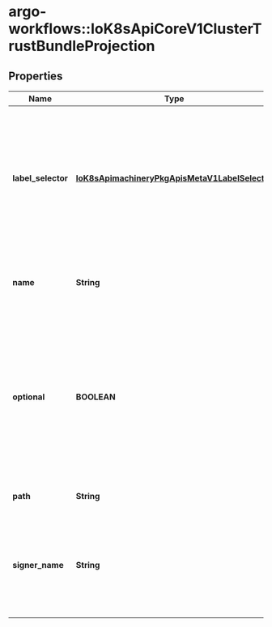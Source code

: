 # argo-workflows::IoK8sApiCoreV1ClusterTrustBundleProjection

## Properties
Name | Type | Description | Notes
------------ | ------------- | ------------- | -------------
**label_selector** | [**IoK8sApimachineryPkgApisMetaV1LabelSelector**](IoK8sApimachineryPkgApisMetaV1LabelSelector.md) | Select all ClusterTrustBundles that match this label selector.  Only has effect if signerName is set.  Mutually-exclusive with name.  If unset, interpreted as \&quot;match nothing\&quot;.  If set but empty, interpreted as \&quot;match everything\&quot;. | [optional] 
**name** | **String** | Select a single ClusterTrustBundle by object name.  Mutually-exclusive with signerName and labelSelector. | [optional] 
**optional** | **BOOLEAN** | If true, don&#39;t block pod startup if the referenced ClusterTrustBundle(s) aren&#39;t available.  If using name, then the named ClusterTrustBundle is allowed not to exist.  If using signerName, then the combination of signerName and labelSelector is allowed to match zero ClusterTrustBundles. | [optional] 
**path** | **String** | Relative path from the volume root to write the bundle. | 
**signer_name** | **String** | Select all ClusterTrustBundles that match this signer name. Mutually-exclusive with name.  The contents of all selected ClusterTrustBundles will be unified and deduplicated. | [optional] 



